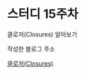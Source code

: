 # 스터디 15주차 

클로저(Closures) 알아보기

작성한 블로그 주소

[클로저(Closures)](https://h2kangrok.tistory.com/46)<br/>

